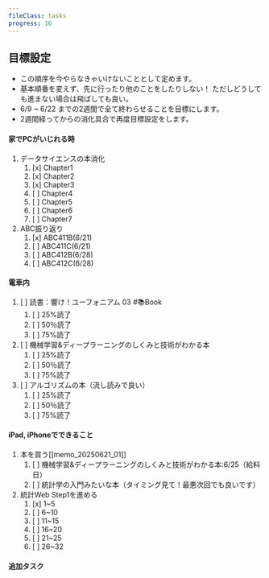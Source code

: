```yaml
---
fileClass: tasks
progress: 16
---
```


## 目標設定
- この順序を今やらなきゃいけないこととして定めます。
- 基本順番を変えず、先に行ったり他のことをしたりしない！
  ただしどうしても進まない場合は飛ばしても良い。
- 6/9 ~ 6/22 までの2週間で全て終わらせることを目標にします。
- 2週間経ってからの消化具合で再度目標設定をします。

#### 家でPCがいじれる時
1. データサイエンスの本消化
	1. [x] Chapter1
	2. [x] Chapter2
	3. [x] Chapter3
	4. [ ] Chapter4
	5. [ ] Chapter5
	6. [ ] Chapter6
	7. [ ] Chapter7
2. ABC振り返り
	1. [x] ABC411B(6/21)
	2. [ ] ABC411C(6/21)
	3. [ ] ABC412B(6/28)
	4. [ ] ABC412C(6/28)

#### 電車内
1. [ ] 読書：響け！ユーフォニアム 03 #📚Book 
	1. [ ] 25%読了
	2. [ ] 50％読了
	3. [ ] 75%読了
2. [ ] 機械学習&ディープラーニングのしくみと技術がわかる本
	1. [ ] 25%読了
	2. [ ] 50％読了
	3. [ ] 75%読了
3. [ ] アルゴリズムの本（流し読みで良い）
	1. [ ] 25%読了
	2. [ ] 50％読了
	3. [ ] 75%読了

#### iPad, iPhoneでできること
1. 本を買う[[memo_20250621_01]]
	1. [ ] 機械学習&ディープラーニングのしくみと技術がわかる本:6/25（給料日）
	2. [ ] 統計学の入門みたいな本（タイミング見て！最悪次回でも良いです）
2. 統計Web Step1を進める
	1. [x] 1~5
	2. [ ] 6~10
	3. [ ] 11~15
	4. [ ] 16~20
	5. [ ] 21~25
	6. [ ] 26~32

#### 追加タスク
